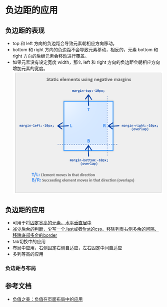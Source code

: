 # 负边距的应用

## 负边距的表现
- top 和 left 方向的负边距会导致元素朝相应方向移动。
- bottom 和 right 方向的负边距不会导致元素移动，相反的，元素 bottom 和 right 方向的后继元素会移动进行覆盖。
- 如果元素没有设定宽度 width，那么 left 和 right 方向的负边距会朝相应方向增加元素的宽度。
![负边距的表现](../images/CSS/负边距的表现.png)

## 负边距的应用
- 可用于将[固定宽高的元素，水平垂直居中](http://www.topcss.org/demo/vertical-horizontal-centering.html)
- [减少后台的判断，少写一个.last或者first的css。移除列表右侧多余的间隔、移除底部多余的border](http://topcss.org/demo/remove-last-li-border-bottom.html)
- tab切换中的应用
- 布局中应用，右侧固定右侧自适应，左右固定中间自适应
- 多列等高的应用

### 负边距与布局

## 参考文档
- [负值之美：负值在页面布局中的应用](http://www.topcss.org/%E8%B4%9F%E5%80%BC%E4%B9%8B%E7%BE%8E%EF%BC%9A%E8%B4%9F%E5%80%BC%E5%9C%A8%E9%A1%B5%E9%9D%A2%E5%B8%83%E5%B1%80%E4%B8%AD%E7%9A%84%E5%BA%94%E7%94%A8/)
